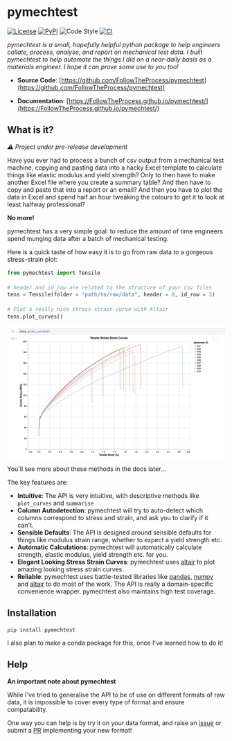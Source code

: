 # pymechtest

[![License](https://img.shields.io/github/license/FollowTheProcess/pymechtest)](https://github.com/FollowTheProcess/pymechtest)
[![PyPI](https://img.shields.io/pypi/v/pymechtest.svg)](https://pypi.python.org/pypi/pymechtest)
![Code Style](https://img.shields.io/badge/code%20style-black-black)
[![CI](https://github.com/FollowTheProcess/pymechtest/workflows/CI/badge.svg)](https://github.com/FollowTheProcess/pymechtest/actions?query=workflow%3ACI)

*pymechtest is a small, hopefully helpful python package to help engineers collate, process, analyse, and report on mechanical test data. I built pymechtest to help automate the things I did on a near-daily basis as a materials engineer. I hope it can prove some use to you too!*

* **Source Code**: [https://github.com/FollowTheProcess/pymechtest](https://github.com/FollowTheProcess/pymechtest)

* **Documentation**: [https://FollowTheProcess.github.io/pymechtest/](https://FollowTheProcess.github.io/pymechtest/)

## What is it?

*:warning: Project under pre-release development*

Have you ever had to process a bunch of csv output from a mechanical test machine, copying and pasting data into a hacky Excel template to calculate things like elastic modulus and yield strength? Only to then have to make another Excel file where you create a summary table? And then have to copy and paste that into a report or an email? And then you have to plot the data in Excel and spend half an hour tweaking the colours to get it to look at least halfway professional?

**No more!**

pymechtest has a very simple goal: to reduce the amount of time engineers spend munging data after a batch of mechanical testing.

Here is a quick taste of how easy it is to go from raw data to a gorgeous stress-strain plot:

```python
from pymechtest import Tensile

# header and id_row are related to the structure of your csv files
tens = Tensile(folder = "path/to/raw/data", header = 8, id_row = 3)

# Plot a really nice stress-strain curve with Altair
tens.plot_curves()
```

![plot_curves](img/plot_curves.png)

You'll see more about these methods in the docs later...

The key features are:

* **Intuitive**: The API is very intuitive, with descriptive methods like `plot_curves` and `summarise`
* **Column Autodetection**: pymechtest will try to auto-detect which columns correspond to stress and strain, and ask you to clarify if it can't.
* **Sensible Defaults**: The API is designed around sensible defaults for things like modulus strain range, whether to expect a yield strength etc.
* **Automatic Calculations**: pymechtest will automatically calculate strength, elastic modulus, yield strength etc. for you.
* **Elegant Looking Stress Strain Curves**: pymechtest uses [altair] to plot amazing looking stress strain curves.
* **Reliable**: pymechtest uses battle-tested libraries like [pandas], [numpy] and [altair] to do most of the work. The API is really a domain-specific convenience wrapper. pymechtest also maintains high test coverage.

## Installation

```shell
pip install pymechtest
```

I also plan to make a conda package for this, once I've learned how to do it!

## Help

**An important note about pymechtest**

While I've tried to generalise the API to be of use on different formats of raw data, it is impossible to cover every type of format and ensure compatability.

One way you can help is by try it on your data format, and raise an [issue] or submit a [PR] implementing your new format!

[altair]: https://altair-viz.github.io
[pandas]: https://pandas.pydata.org
[numpy]: https://numpy.org
[issue]: https://github.com/FollowTheProcess/pymechtest/issues
[PR]: https://github.com/FollowTheProcess/pymechtest/pulls
